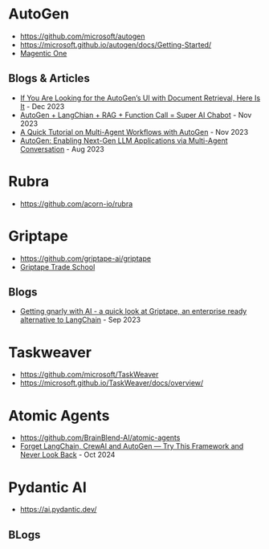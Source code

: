 # AutoGen
- https://github.com/microsoft/autogen
- https://microsoft.github.io/autogen/docs/Getting-Started/
- [Magentic One](https://github.com/microsoft/autogen/tree/main/python/packages/autogen-magentic-one)

## Blogs & Articles
- [If You Are Looking for the AutoGen’s UI with Document Retrieval, Here Is It](https://medium.com/gitconnected/if-you-are-looking-for-the-autogens-ui-with-document-retrieval-here-is-it-a38a4f9ec5a9) - Dec 2023
- [AutoGen + LangChian + RAG + Function Call = Super AI Chabot](https://medium.com/gitconnected/autogen-langchian-rag-function-call-super-ai-chabot-3951911607f2) - Nov 2023 
- [A Quick Tutorial on Multi-Agent Workflows with AutoGen](https://medium.com/ai-mind-labs/a-quick-tutorial-on-multi-agent-workflows-with-autogen-354a394d3df1) - Nov 2023
- [AutoGen: Enabling Next-Gen LLM Applications via Multi-Agent Conversation](https://www.microsoft.com/en-us/research/publication/autogen-enabling-next-gen-llm-applications-via-multi-agent-conversation-framework/) - Aug 2023

# Rubra
- https://github.com/acorn-io/rubra

# Griptape 
- https://github.com/griptape-ai/griptape
- [Griptape Trade School](https://learn.griptape.ai/latest/)

## Blogs
- [Getting gnarly with AI - a quick look at Griptape, an enterprise ready alternative to LangChain](https://blog.beachgeek.co.uk/getting-started-with-griptape/) - Sep 2023

# Taskweaver
- https://github.com/microsoft/TaskWeaver
- https://microsoft.github.io/TaskWeaver/docs/overview/

# Atomic Agents
- https://github.com/BrainBlend-AI/atomic-agents
- [Forget LangChain, CrewAI and AutoGen — Try This Framework and Never Look Back](https://generativeai.pub/forget-langchain-crewai-and-autogen-try-this-framework-and-never-look-back-e34e0b6c8068) - Oct 2024

# Pydantic AI
- https://ai.pydantic.dev/

## BLogs
